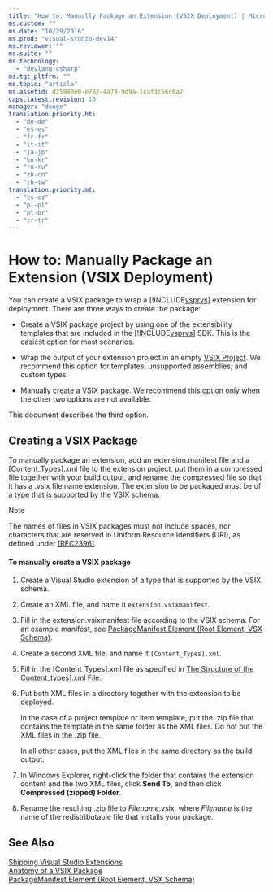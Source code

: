 ```yaml
---
title: "How to: Manually Package an Extension (VSIX Deployment) | Microsoft Docs"
ms.custom: ""
ms.date: "10/29/2016"
ms.prod: "visual-studio-dev14"
ms.reviewer: ""
ms.suite: ""
ms.technology: 
  - "devlang-csharp"
ms.tgt_pltfrm: ""
ms.topic: "article"
ms.assetid: d25990e0-e782-4a79-9d9a-1caf3c56c6a2
caps.latest.revision: 10
manager: "douge"
translation.priority.ht: 
  - "de-de"
  - "es-es"
  - "fr-fr"
  - "it-it"
  - "ja-jp"
  - "ko-kr"
  - "ru-ru"
  - "zh-cn"
  - "zh-tw"
translation.priority.mt: 
  - "cs-cz"
  - "pl-pl"
  - "pt-br"
  - "tr-tr"
---
```

# How to: Manually Package an Extension (VSIX Deployment)
You can create a VSIX package to wrap a [!INCLUDE[vsprvs](../code-quality/includes/vsprvs_md.md)] extension for deployment. There are three ways to create the package:  
  
-   Create a VSIX package project by using one of the extensibility templates that are included in the [!INCLUDE[vsprvs](../code-quality/includes/vsprvs_md.md)] SDK. This is the easiest option for most scenarios.  
  
-   Wrap the output of your extension project in an empty [VSIX Project](../extensibility/vsix-project-template.md). We recommend this option for templates, unsupported assemblies, and custom types.  
  
-   Manually create a VSIX package. We recommend this option only when the other two options are not available.  
  
 This document describes the third option.  
  
## Creating a VSIX Package  
 To manually package an extension, add an extension.manifest file and a [Content_Types].xml file to the extension project, put them in a compressed file together with your build output, and rename the compressed file so that it has a .vsix file name extension. The extension to be packaged must be of a type that is supported by the [VSIX schema](http://msdn.microsoft.com/en-us/76e410ec-b1fb-4652-ac98-4a4c52e09a2b).  
  
> [!NOTE]
>  The names of files in VSIX packages must not include spaces, nor characters that are reserved in Uniform Resource Identifiers (URI), as defined under [\[RFC2396\]](http://go.microsoft.com/fwlink/?LinkId=90339).  
  
#### To manually create a VSIX package  
  
1.  Create a Visual Studio extension of a type that is supported by the VSIX schema.  
  
2.  Create an XML file, and name it `extension.vsixmanifest`.  
  
3.  Fill in the extension.vsixmanifest file according to the VSIX schema. For an example manifest, see [PackageManifest Element (Root Element, VSX Schema)](http://msdn.microsoft.com/en-us/f8ae42ba-775a-4d2b-976a-f556e147f187).  
  
4.  Create a second XML file, and name it `[Content_Types].xml`.  
  
5.  Fill in the [Content_Types].xml file as specified in [The Structure of the Content_types\].xml File](../Topic/The%20Structure%20of%20the%20Content_types].xml%20File.md).  
  
6.  Put both XML files in a directory together with the extension to be deployed.  
  
     In the case of a project template or item template, put the .zip file that contains the template in the same folder as the XML files. Do not put the XML files in the .zip file.  
  
     In all other cases, put the XML files in the same directory as the build output.  
  
7.  In Windows Explorer, right-click the folder that contains the extension content and the two XML files, click **Send To**, and then click **Compressed (zipped) Folder**.  
  
8.  Rename the resulting .zip file to *Filename*.vsix, where *Filename* is the name of the redistributable file that installs your package.  
  
## See Also  
 [Shipping Visual Studio Extensions](../extensibility/shipping-visual-studio-extensions.md)   
 [Anatomy of a VSIX Package](../extensibility/anatomy-of-a-vsix-package.md)   
 [PackageManifest Element (Root Element, VSX Schema)](http://msdn.microsoft.com/en-us/f8ae42ba-775a-4d2b-976a-f556e147f187)